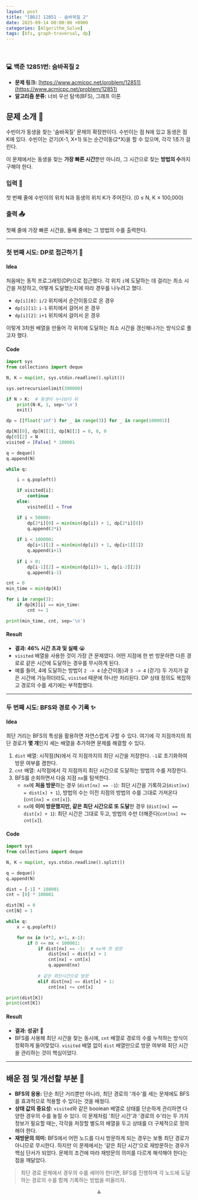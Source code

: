 ```yaml
--- 
layout: post 
title: "[BOJ] 12851 - 숨바꼭질 2" 
date: 2025-09-14 00:00:00 +0900 
categories: [Algorithm_Solve] 
tags: [bfs, graph-traversal, dp] 
---
```


<br>

### 💻 백준 12851번: 숨바꼭질 2

- **문제 링크:** [https://www.acmicpc.net/problem/12851](https://www.acmicpc.net/problem/12851) 
- **알고리즘 분류:** 너비 우선 탐색(BFS), 그래프 이론

## 문제 소개 🧐

수빈이가 동생을 찾는 '숨바꼭질' 문제의 확장판이다. 수빈이는 점 N에 있고 동생은 점 K에 있다. 수빈이는 걷기(X-1, X+1) 또는 순간이동(2*X)을 할 수 있으며, 각각 1초가 걸린다.

이 문제에서는 동생을 찾는 **가장 빠른 시간**뿐만 아니라, 그 시간으로 찾는 **방법의 수**까지 구해야 한다.

### 입력 📝

첫 번째 줄에 수빈이의 위치 N과 동생의 위치 K가 주어진다. (0 ≤ N, K ≤ 100,000)

### 출력 📤

첫째 줄에 가장 빠른 시간을, 둘째 줄에는 그 방법의 수를 출력한다.

---

### 첫 번째 시도: DP로 접근하기 🤯

#### Idea

처음에는 동적 프로그래밍(DP)으로 접근했다. 각 위치 `i`에 도달하는 데 걸리는 최소 시간을 저장하고, 어떻게 도달했는지에 따라 경우를 나누려고 했다.

- `dp[i][0]`: `i/2` 위치에서 순간이동으로 온 경우
- `dp[i][1]`: `i-1` 위치에서 걸어서 온 경우
- `dp[i][2]`: `i+1` 위치에서 걸어서 온 경우

이렇게 3차원 배열을 만들어 각 위치에 도달하는 최소 시간을 갱신해나가는 방식으로 풀고자 했다.

#### Code

```python
import sys
from collections import deque

N, K = map(int, sys.stdin.readline().split())

sys.setrecursionlimit(300000)

if N > K:  # 동생이 누나보다 뒤
    print(N-K, 1, sep='\n')
    exit()

dp = [[float('inf') for _ in range(3)] for _ in range(100001)]

dp[N][0], dp[N][1], dp[N][2] = 0, 0, 0
dp[0][2] = N
visited = [False] * 100001

q = deque()
q.append(N)

while q:

    i = q.popleft()

    if visited[i]:
        continue
    else:
        visited[i] = True

    if i < 50000:
        dp[2*i][0] = min(min(dp[i]) + 1, dp[2*i][0])
        q.append(2*i)
    
    if i < 100000:
        dp[i+1][1] = min(min(dp[i]) + 1, dp[i+1][1])
        q.append(i+1)
    
    if i > 0:
        dp[i-1][2] = min(min(dp[i])+ 1, dp[i-2][2])
        q.append(i-1)

cnt = 0
min_time = min(dp[K])

for i in range(3):
    if dp[K][i] == min_time:
        cnt += 1

print(min_time, cnt, sep='\n')
```

#### Result

- **결과: 46% 시간 초과 및 실패** 😭
- `visited` 배열을 사용한 것이 가장 큰 문제였다. 어떤 지점에 한 번 방문하면 다른 경로로 같은 시간에 도달하는 경우를 무시하게 된다.
- 예를 들어, 4에 도달하는 방법이 `2 -> 4` (순간이동)과 `3 -> 4` (걷기) 두 가지가 같은 시간에 가능하더라도, `visited` 때문에 하나만 처리된다. DP 상태 정의도 복잡하고 경로의 수를 세기에는 부적합했다.

---

### 두 번째 시도: BFS와 경로 수 기록 ✨

#### Idea

최단 거리는 BFS의 특성을 활용하면 자연스럽게 구할 수 있다. 여기에 각 지점까지의 최단 경로가 **몇 개**인지 세는 배열을 추가하면 문제를 해결할 수 있다.

1.  `dist` 배열: 시작점(N)에서 각 지점까지의 최단 시간을 저장한다. `-1`로 초기화하여 방문 여부를 겸한다.
2.  `cnt` 배열: 시작점에서 각 지점까지 최단 시간으로 도달하는 방법의 수를 저장한다.
3.  BFS를 순회하면서 다음 지점 `nx`를 탐색한다.
    - `nx`에 **처음 방문**하는 경우 (`dist[nx] == -1`): 최단 시간을 기록하고(`dist[nx] = dist[x] + 1`), 방법의 수는 이전 지점의 방법의 수를 그대로 가져온다(`cnt[nx] = cnt[x]`).
    - `nx`에 **이미 방문했지만, 같은 최단 시간으로 또 도달**한 경우 (`dist[nx] == dist[x] + 1`): 최단 시간은 그대로 두고, 방법의 수만 더해준다(`cnt[nx] += cnt[x]`).

#### Code

```python
import sys
from collections import deque

N, K = map(int, sys.stdin.readline().split())

q = deque()
q.append(N)

dist = [-1] * 100001
cnt = [0] * 100001

dist[N] = 0
cnt[N] = 1

while q:
    x = q.popleft()

    for nx in (x*2, x+1, x-1):
        if 0 <= nx < 100001:
            if dist[nx] == -1:  # nx에 첫 방문
                dist[nx] = dist[x] + 1
                cnt[nx] = cnt[x]
                q.append(nx)
            
            # 같은 최단시간으로 방문
            elif dist[nx] == dist[x] + 1:
                cnt[nx] += cnt[x]

print(dist[K])
print(cnt[K])
```

#### Result

- **결과: 성공!** 🎉
- BFS를 사용해 최단 시간을 찾는 동시에, `cnt` 배열로 경로의 수를 누적하는 방식이 정확하게 들어맞았다. `visited` 배열 없이 `dist` 배열만으로 방문 여부와 최단 시간을 관리하는 것이 핵심이었다.

---

## 배운 점 및 개선할 부분 🤔

- **BFS의 응용:** 단순 최단 거리뿐만 아니라, 최단 경로의 '개수'를 세는 문제에도 BFS를 효과적으로 적용할 수 있다는 것을 배웠다.
- **상태 값의 중요성:** `visited`와 같은 boolean 배열로 상태를 단순하게 관리하면 다양한 경우의 수를 놓칠 수 있다. 이 문제처럼 '최단 시간'과 '경로의 수'라는 두 가지 정보가 필요할 때는, 각각을 저장할 별도의 배열을 두고 상태를 더 구체적으로 정의해야 한다.
- **재방문의 의미:** BFS에서 어떤 노드를 다시 방문하게 되는 경우는 보통 최단 경로가 아니므로 무시한다. 하지만 이 문제에서는 '같은 최단 시간'으로 재방문하는 경우가 핵심 단서가 되었다. 문제의 조건에 따라 재방문의 의미를 다르게 해석해야 한다는 점을 깨달았다.

> 최단 경로 문제에서 경우의 수를 세어야 한다면, BFS를 진행하며 각 노드에 도달하는 경로의 수를 함께 기록하는 방법을 떠올리자.

<div style="text-align: center">⁂</div>

